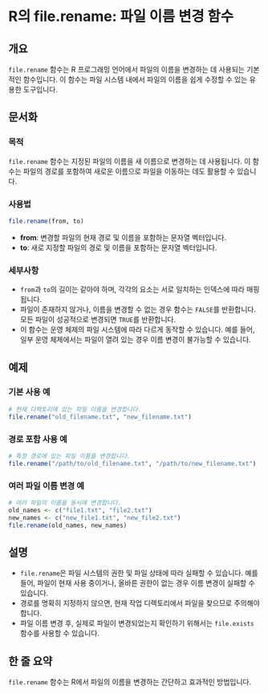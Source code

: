 <!--
Meta Description: # R의 file.rename: 파일 이름 변경 함수 ## 개요 `file.rename` 함수는 R 프로그래밍 언어에서 파일의 이름을 변경하는 데 사용되는 기본적인 함수입니다. 이 함수는 파일 시스템 내에서 파일의 이름을 쉽게 수정할 수 있는 유용한 도구입니다. ## ...
Meta Keywords: file, 이름을, rename, 파일의, txt
-->

# R의 file.rename: 파일 이름 변경 함수

## 개요
`file.rename` 함수는 R 프로그래밍 언어에서 파일의 이름을 변경하는 데 사용되는 기본적인 함수입니다. 이 함수는 파일 시스템 내에서 파일의 이름을 쉽게 수정할 수 있는 유용한 도구입니다.

## 문서화

### 목적
`file.rename` 함수는 지정된 파일의 이름을 새 이름으로 변경하는 데 사용됩니다. 이 함수는 파일의 경로를 포함하여 새로운 이름으로 파일을 이동하는 데도 활용할 수 있습니다.

### 사용법
```R
file.rename(from, to)
```

- **from**: 변경할 파일의 현재 경로 및 이름을 포함하는 문자열 벡터입니다.
- **to**: 새로 지정할 파일의 경로 및 이름을 포함하는 문자열 벡터입니다.

### 세부사항
- `from`과 `to`의 길이는 같아야 하며, 각각의 요소는 서로 일치하는 인덱스에 따라 매핑됩니다.
- 파일이 존재하지 않거나, 이름을 변경할 수 없는 경우 함수는 `FALSE`를 반환합니다. 모든 파일이 성공적으로 변경되면 `TRUE`를 반환합니다.
- 이 함수는 운영 체제의 파일 시스템에 따라 다르게 동작할 수 있습니다. 예를 들어, 일부 운영 체제에서는 파일이 열려 있는 경우 이름 변경이 불가능할 수 있습니다.

## 예제
### 기본 사용 예
```R
# 현재 디렉토리에 있는 파일 이름을 변경합니다.
file.rename("old_filename.txt", "new_filename.txt")
```

### 경로 포함 사용 예
```R
# 특정 경로에 있는 파일 이름을 변경합니다.
file.rename("/path/to/old_filename.txt", "/path/to/new_filename.txt")
```

### 여러 파일 이름 변경 예
```R
# 여러 파일의 이름을 동시에 변경합니다.
old_names <- c("file1.txt", "file2.txt")
new_names <- c("new_file1.txt", "new_file2.txt")
file.rename(old_names, new_names)
```

## 설명
- `file.rename`은 파일 시스템의 권한 및 파일 상태에 따라 실패할 수 있습니다. 예를 들어, 파일이 현재 사용 중이거나, 올바른 권한이 없는 경우 이름 변경이 실패할 수 있습니다.
- 경로를 명확히 지정하지 않으면, 현재 작업 디렉토리에서 파일을 찾으므로 주의해야 합니다.
- 파일 이름 변경 후, 실제로 파일이 변경되었는지 확인하기 위해서는 `file.exists` 함수를 사용할 수 있습니다.

## 한 줄 요약
`file.rename` 함수는 R에서 파일의 이름을 변경하는 간단하고 효과적인 방법입니다.